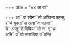+++
title = "०४ आ वां"

+++
आ᳓ वां श्येना᳓सो अश्विना वहन्तु  
र᳓थे युक्ता᳓स आश᳓वः पतंगाः᳓  
ये᳓ अप्तु᳓रो दिविया᳓सो न᳓ गृ᳓ध्रा  
अभि᳓ प्र᳓यो नासतिया व᳓हन्ति